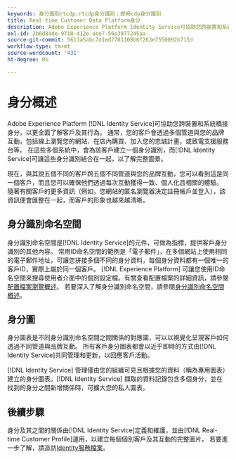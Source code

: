 ```yaml
---
keywords: 身分識別rtcdp;rtcdp身分識別；即時cdp身分識別
title: Real-time Customer Data Platform身分
description: Adobe Experience Platform Identity Service可協助您跨裝置和系統橋接身分，以更全面了解客戶及其行為。
exl-id: 2b0d84de-9710-412e-ace7-56e3977245aa
source-git-commit: 5611a5abc7d1ed7781108b6f263e7550092b715d
workflow-type: tm+mt
source-wordcount: '431'
ht-degree: 0%

---
```


# 身分概述

Adobe Experience Platform [!DNL Identity Service]可協助您跨裝置和系統橋接身分，以更全面了解客戶及其行為。 通常，您的客戶會透過多個管道與您的品牌互動，包括線上瀏覽您的網站、在店內購買、加入您的忠誠計畫，或致電支援服務台等。 在這些多個系統中，會為該客戶建立一個身分識別，而[!DNL Identity Service]可讓這些身分識別結合在一起，以了解完整圖景。

現在，與其說五個不同的客戶跨五個不同管道與您的品牌互動，您可以看到這是同一個客戶，而且您可以確保他們透過每次互動獲得一致、個人化且相關的體驗。 隨著有關客戶的更多資訊（例如，您網站的匿名瀏覽器決定註冊帳戶並登入），該資訊便會匯整在一起，而客戶的形象也越來越清晰。

## 身分識別命名空間

身分識別命名空間是[!DNL Identity Service]的元件，可做為指標，提供客戶身分識別的其他內容。 常用ID命名空間的範例是「電子郵件」，在多個網站上使用相同的電子郵件地址，可讓您拼接多個不同的身分資料，每個身分資料都有一個唯一的客戶ID，實際上屬於同一個客戶。 [!DNL Experience Platform] 可讓您使用ID命名空間來搜尋使用者介面中的個別設定檔。有關查看配置檔案的詳細資訊，請參閱[配置檔案瀏覽概述](profile-browse.md)。 若要深入了解身分識別命名空間，請參閱[身分識別命名空間概述](../../identity-service/namespaces.md)。

## 身分圖

身分圖表是不同身分識別命名空間之間關係的對應圖，可以以視覺化呈現客戶如何透過不同管道與品牌互動。 所有客戶身分圖表都會以近乎即時的方式由[!DNL Identity Service]共同管理和更新，以回應客戶活動。

[!DNL Identity Service] 管理僅由您的組織可見且根據您的資料（稱為專用圖表）建立的身分圖表。[!DNL Identity Service] 擷取的資料記錄包含多個身分，並在找到的身分之間新增關係時，可擴大您的私人圖表。

## 後續步驟

身分及其之間的關係由[!DNL Identity Service]定義和維護，並由[!DNL Real-time Customer Profile]運用，以建立每個個別客戶及其互動的完整圖片。 若要進一步了解，請造訪[Identity服務檔案](../../identity-service/home.md)。
